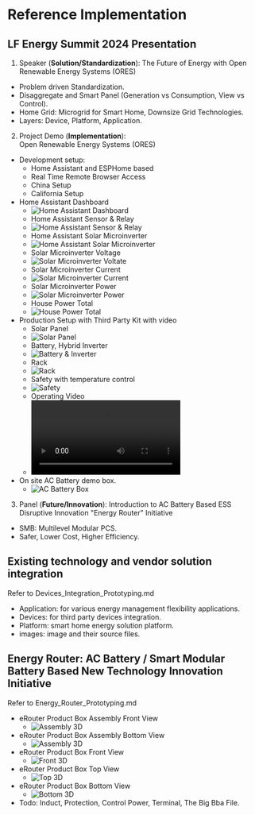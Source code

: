 # Reference Implementation

## LF Energy Summit 2024 Presentation
1. Speaker (**Solution/Standardization**): The Future of Energy with Open Renewable Energy Systems (ORES)
- Problem driven Standardization.
- Disaggregate and Smart Panel (Generation vs Consumption, View vs Control).
- Home Grid: Microgrid for Smart Home, Downsize Grid Technologies. 
- Layers: Device, Platform, Application.

2. Project Demo (**Implementation**): Open Renewable Energy Systems (ORES) 
- Development setup:
  - Home Assistant and ESPHome based
  - Real Time Remote Browser Access
  - China Setup
  - California Setup
- Home Assistant Dashboard
  - ![Home Assistant Dashboard](./Devices/images/ha_dashboard.png)
  - Home Assistant Sensor & Relay
  - ![Home Assistant Sensor & Relay](./Devices/images/ha_sensor_relay.png)
  - Home Assistant Solar Microinverter
  - ![Home Assistant Solar Microinverter](./Devices/images/ha_solar_micro_inverter.png)
  - Solar Microinverter Voltage
  - ![Solar Microinverter Voltate](./Devices/images/micro_inverter_voltage.png)
  - Solar Microinverter Current
  - ![Solar Microinverter Current](./Devices/images/micro_inverter_current.png)
  - Solar Microinverter Power
  - ![Solar Microinverter Power](./Devices/images/micro_inverter_power.png)
  - House Power Total
  - ![House Power Total](./Devices/images/house_power_total.png)
- Production Setup with Third Party Kit with video
  - Solar Panel
  - ![Solar Panel](./Devices/images/kit_solar.jpg)
  - Battery, Hybrid Inverter
  - ![Battery & Inverter](./Devices/images/kit_bat_inverter.jpg)
  - Rack
  - ![Rack](./Devices/images/production/rack.jpg)
  - Safety with temperature control
  - ![Safety](./Devices/images/production/safety.jpg)
  - Operating Video
  - ![Video](./Devices/images/production/video.mp4)
- On site AC Battery demo box.
  - ![AC Battery Box](./Devices/images/smb_box.png)
3. Panel (**Future/Innovation**): Introduction to AC Battery Based ESS Disruptive Innovation "Energy Router" Initiative
- SMB: Multilevel Modular PCS.
- Safer, Lower Cost, Higher Efficiency.

## Existing technology and vendor solution integration
Refer to Devices_Integration_Prototyping.md
- Application: for various energy management flexibility applications.
- Devices: for third party devices integration.
- Platform: smart home energy solution platform. 
- images: image and their source files.

## Energy Router: AC Battery / Smart Modular Battery Based New Technology Innovation Initiative
Refer to Energy_Router_Prototyping.md
- eRouter Product Box Assembly Front View  
  - ![Assembly 3D](./Energy_Router/AC_Battery/images/eRouter_assembly_front.png)
- eRouter Product Box Assembly Bottom View  
  - ![Assembly 3D](./Energy_Router/AC_Battery/images/eRouter_assembly_bottom.png)
- eRouter Product Box Front View
  - ![Front 3D](./Energy_Router/AC_Battery/images/eRouter_front.png)
- eRouter Product Box Top View
  - ![Top 3D](./Energy_Router/AC_Battery/images/eRouter_top.png)
- eRouter Product Box Bottom View
  - ![Bottom 3D](./Energy_Router/AC_Battery/images/eRouter_bottom.png)
- Todo: Induct, Protection, Control Power, Terminal, The Big Bba File.
